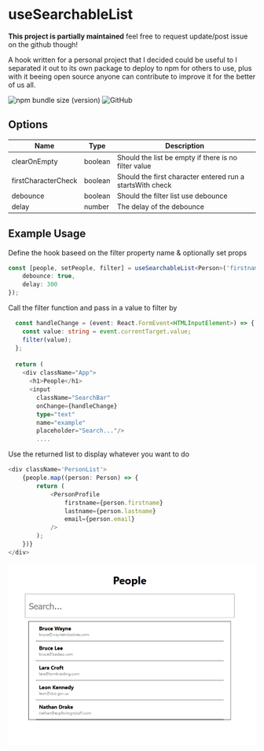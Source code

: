 # useSearchableList

**This project is partially maintained** feel free to request update/post issue on the github though!

A hook written for a personal project that I decided could be useful to I separated it out to its own package to deploy to npm for others to use, plus with it beeing open source anyone can contribute to improve it for the better of us all.

![npm bundle size (version)](https://img.shields.io/bundlephobia/min/use-searchable-list/latest) ![GitHub](https://img.shields.io/github/license/jacoobia/useSearchableList)

## Options

| Name                | Type    | Description                                               |
| ------------------- | ------- | --------------------------------------------------------- |
| clearOnEmpty        | boolean | Should the list be empty if there is no filter value      |
| firstCharacterCheck | boolean | Should the first character entered run a startsWith check |
| debounce            | boolean | Should the filter list use debounce                       |
| delay               | number  | The delay of the debounce                                 |

## Example Usage

Define the hook baseed on the filter property name & optionally set props

```typescript
const [people, setPeople, filter] = useSearchableList<Person>('firstname', {
    debounce: true,
    delay: 300
});
```

Call the filter function and pass in a value to filter by

```typescript
  const handleChange = (event: React.FormEvent<HTMLInputElement>) => {
    const value: string = event.currentTarget.value;
    filter(value);
  };

  return (
    <div className="App">
      <h1>People</h1>
      <input
        className="SearchBar"
        onChange={handleChange}
        type="text"
        name="example"
        placeholder="Search..."/>
        ....
```

Use the returned list to display whatever you want to do

```typescript
<div className='PersonList'>
    {people.map((person: Person) => {
        return (
            <PersonProfile
                firstname={person.firstname}
                lastname={person.lastname}
                email={person.email}
            />
        );
    })}
</div>
```

![example](./.media/img_0.gif)
